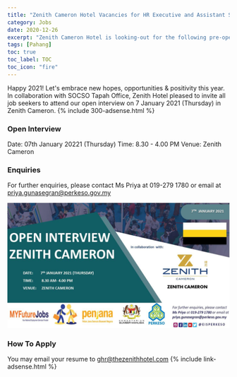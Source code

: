 ```yaml
---
title: "Zenith Cameron Hotel Vacancies for HR Executive and Assistant Security Manager" 
category: Jobs 
date: 2020-12-26
excerpt: "Zenith Cameron Hotel is looking-out for the following pre-opening positions HR Executive / Assistant Manager and Assistant Security Manager" 
tags: [Pahang] 
toc: true 
toc_label: TOC 
toc_icon: "fire" 
--- 
```


Happy 2021! Let's embrace new hopes, opportunities & positivity this year.
In collaboration with SOCSO Tapah Office, Zenith Hotel pleased to invite all job seekers to attend our open interview on 7 January 2021 (Thursday) in Zenith Cameron.
{% include 300-adsense.html %} 

### Open Interview
Date: 07th January 20221 (Thursday)
Time: 8.30 - 4.00 PM
Venue: Zenith Cameron

### Enquiries
For further enquiries, please contact Ms Priya at 019-279 1780 or email at priya.gunasegran@perkeso.gov.my

![Zenith Cameron Open Interview 2021!](/assets/images/2021-01/zenith-cameron-open-interview-jan-2021.jpg "Zenith Cameron Open Interview 2021")

### How To Apply
You may email your resume to ghr@thezenithhotel.com 
{% include link-adsense.html %} 